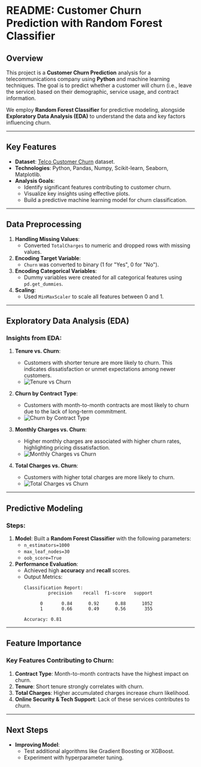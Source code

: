# README: Customer Churn Prediction with Random Forest Classifier

## Overview
This project is a **Customer Churn Prediction** analysis for a telecommunications company using **Python** and machine learning techniques. The goal is to predict whether a customer will churn (i.e., leave the service) based on their demographic, service usage, and contract information. 

We employ **Random Forest Classifier** for predictive modeling, alongside **Exploratory Data Analysis (EDA)** to understand the data and key factors influencing churn.

---

## Key Features
- **Dataset**: [Telco Customer Churn](https://www.kaggle.com/blastchar/telco-customer-churn) dataset.
- **Technologies**: Python, Pandas, Numpy, Scikit-learn, Seaborn, Matplotlib.
- **Analysis Goals**:
  - Identify significant features contributing to customer churn.
  - Visualize key insights using effective plots.
  - Build a predictive machine learning model for churn classification.

---

## Data Preprocessing
1. **Handling Missing Values**:
   - Converted `TotalCharges` to numeric and dropped rows with missing values.
2. **Encoding Target Variable**:
   - `Churn` was converted to binary (1 for "Yes", 0 for "No").
3. **Encoding Categorical Variables**:
   - Dummy variables were created for all categorical features using `pd.get_dummies`.
4. **Scaling**:
   - Used `MinMaxScaler` to scale all features between 0 and 1.

---

## Exploratory Data Analysis (EDA)
### Insights from EDA:
1. **Tenure vs. Churn**:
   - Customers with shorter tenure are more likely to churn. This indicates dissatisfaction or unmet expectations among newer customers.
   - ![Tenure vs Churn](images/Tenure_vs_Churn.png)

2. **Churn by Contract Type**:
   - Customers with month-to-month contracts are most likely to churn due to the lack of long-term commitment.
   - ![Churn by Contract Type](images/Churn_by_Contract_Type.png)

3. **Monthly Charges vs. Churn**:
   - Higher monthly charges are associated with higher churn rates, highlighting pricing dissatisfaction.
   - ![Monthly Charges vs Churn](images/MonthlyCharges_vs_Churn.png)

4. **Total Charges vs. Churn**:
   - Customers with higher total charges are more likely to churn.
   - ![Total Charges vs Churn](images/TotalCharges_vs_Churn.png)

---

## Predictive Modeling
### Steps:
1. **Model**: Built a **Random Forest Classifier** with the following parameters:
   - `n_estimators=1000`
   - `max_leaf_nodes=30`
   - `oob_score=True`
2. **Performance Evaluation**:
   - Achieved high **accuracy** and **recall** scores.
   - Output Metrics:
     ```
     Classification Report:
              precision    recall  f1-score   support

           0       0.84      0.92      0.88      1052
           1       0.66      0.49      0.56       355

     Accuracy: 0.81
     ```

---

## Feature Importance
### Key Features Contributing to Churn:
1. **Contract Type**: Month-to-month contracts have the highest impact on churn.
2. **Tenure**: Short tenure strongly correlates with churn.
3. **Total Charges**: Higher accumulated charges increase churn likelihood.
4. **Online Security & Tech Support**: Lack of these services contributes to churn.

---

## Next Steps
- **Improving Model**:
  - Test additional algorithms like Gradient Boosting or XGBoost.
  - Experiment with hyperparameter tuning.

